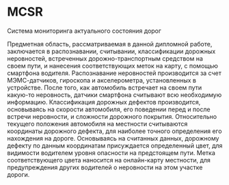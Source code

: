 # MCSR
Система мониторинга актуального состояния дорог

Предметная область, рассматриваемая в данной дипломной работе, заключается в распознавании, считывании, классификации дорожных неровностей, встреченных дорожно-транспортным средством на своем пути, и нанесения соответствующих меток на карту, с помощью смартфона водителя.
Распознавание неровностей производится за счет МЭМС-датчиков, гироскопа и акселерометра, установленных в устройстве. После того, как автомобиль встречает на своем пути какую-то неровность, датчики смартфона считывают всю необходимую информацию.
Классификация дорожных дефектов производится, основываясь на скорости автомобиля, его поведении перед и после встречи неровности, и сложности дорожного покрытия. 
Относительно текущего положения автомобиля на местности считываются координаты дорожного дефекта, для наиболее точного определения его нахождения на дороге.
Основываясь на считанных данных, дорожному дефекту по данным координатам присуждается определенный цвет, для видимости водителем уровня опасности на предстоящем пути.
Метка соответствующего цвета наносится на онлайн-карту местности, для предупреждения других водителей о неровности на этом участке дороги.
